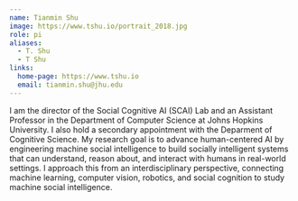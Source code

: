 ```yaml
---
name: Tianmin Shu
image: https://www.tshu.io/portrait_2018.jpg
role: pi
aliases:
  - T. Shu
  - T Shu
links:
  home-page: https://www.tshu.io
  email: tianmin.shu@jhu.edu
---
```


I am the director of the Social Cognitive AI (SCAI) Lab and an Assistant Professor in the Department of Computer Science at Johns Hopkins University. I also hold a secondary appointment with the Deparment of Cognitive Science. My research goal is to advance human-centered AI by engineering machine social intelligence to build socially intelligent systems that can understand, reason about, and interact with humans in real-world settings. I approach this from an interdisciplinary perspective, connecting machine learning, computer vision, robotics, and social cognition to study machine social intelligence.